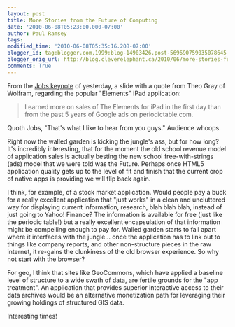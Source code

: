 ```yaml
---
layout: post
title: More Stories from the Future of Computing
date: '2010-06-08T05:23:00.000-07:00'
author: Paul Ramsey
tags: 
modified_time: '2010-06-08T05:35:16.208-07:00'
blogger_id: tag:blogger.com,1999:blog-14903426.post-569690759035078645
blogger_orig_url: http://blog.cleverelephant.ca/2010/06/more-stories-from-future-of-computing.html
comments: True
---
```


From the [Jobs keynote](http://www.apple.com/quicktime/qtv/wwdc10/index.html) of yesterday, a slide with a quote from Theo Gray of Wolfram, regarding the popular "Elements" iPad application:

<blockquote>I earned more on sales of The Elements for iPad in the first day than from the past 5 years of Google ads on periodictable.com.</blockquote>

Quoth Jobs, "That's what I like to hear from you guys." Audience whoops.

Right now the walled garden is kicking the jungle's ass, but for how long? It's incredibly interesting, that for the moment the old school revenue model of application sales is actually besting the new school free-with-strings (ads) model that we were told was the Future. Perhaps once HTML5 application quality gets up to the level of fit and finish that the current crop of native apps is providing we will flip back again.

I think, for example, of a stock market application. Would people pay a buck for a really excellent application that "just works" in a clean and uncluttered way for displaying current information, research, blah blah blah, instead of just going to Yahoo! Finance? The information is available for free (just like the periodic table!) but a really excellent encapsulation of that information might be compelling enough to pay for. Walled garden starts to fall apart where it interfaces with the jungle... once the application has to link out to things like company reports, and other non-structure pieces in the raw internet, it re-gains the clunkiness of the old browser experience. So why not start with the browser?

For geo, I think that sites like GeoCommons, which have applied a baseline level of structure to a wide swath of data, are fertile grounds for the "app treatment". An application that provides superior interactive access to their data archives would be an alternative monetization path for leveraging their growing holdings of structured GIS data.

Interesting times!

